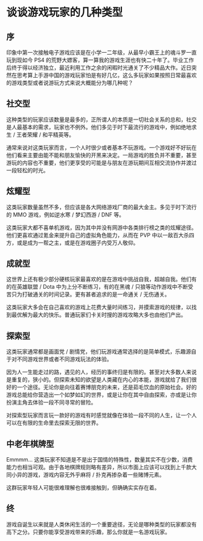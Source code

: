 # 谈谈游戏玩家的几种类型

## 序
印象中第一次接触电子游戏应该是在小学一二年级，从最早小霸王上的魂斗罗一直玩到现如今 PS4 的荒野大嫖客，算一算我的游戏生涯也有快二十年了。毕业工作后终于得以经济独立，最近利用工作之余的闲暇时光通关了不少精品大作。近日突然在思考算上手游中国的游戏玩家怕是有好几亿，这么多玩家如果按照日常最喜欢的游戏类型或者说游玩方式来说大概能分为哪几种呢？

## 社交型
这种类型的玩家应该数量是最多的，正所谓人的本质是一切社会关系的总和，社交是人最基本的需求，玩家也不例外。他们多见于时下最流行的游戏中，例如绝地求生 / 王者荣耀 / 和平精英等。  

通常来说对这类玩家而言，一个人时很少或者基本不玩游戏。一个游戏好不好玩在他们看来主要由能不能和朋友愉快的开黑来决定。一局游戏的胜负并不重要，甚至游玩的内容也不重要，他们更享受的可能是与朋友在游玩期间互相交流协作并渡过一段轻松的时光。  

## 炫耀型
这类玩家数量虽然不多，但应该是各大网络游戏厂商的最大金主。多见于时下流行的 MMO 游戏，例如逆水寒 / 梦幻西游 / DNF 等。  

这类玩家大都不喜单机游戏，因为其中并没有网游中各类排行榜之类的炫耀途径。他们更喜欢通过氪金来提升自己的虚拟角色能力，从而在 PVP 中以一敌百大杀四方，或是成为一帮之主，或是在游戏圈子内受万人敬仰。  


## 成就型
这世界上还有极少部分硬核玩家最喜欢的是在游戏中挑战自我，超越自我。他们有的在英雄联盟 / Dota 中为上分不断练习，有的在黑魂 / 只狼等动作游戏中不断受苦只为打破通关的时间记录。更有甚者追求的是一命通关 / 无伤通关。  

这类玩家大多会在自己喜欢的游戏上花费大量时间练习，并摸索游戏的规律，以找到最优解为最大的快乐。普通玩家们卡关时搜的游戏攻略大多也由他们产出。

## 探索型
这类玩家通常都是画面党 / 剧情党，他们玩游戏通常选择的是简单模式，乐趣源自于对不同游戏世界或者不同游戏玩法的体验。

因为人一生能走过的路，遇见的人，经历的事终归是有限的。甚至对大多数人来说是重复的，狭小的。但探索未知的欲望是人类藏在内心的本能，游戏就给了我们很好的一个途径。无论你是向往着赛博朋克的未来，还是茹毛饮血的原始社会。好的游戏总能给你营造出一个如梦如幻的世界，或是让你在其中自由探索，亦或是让你扮演主角去体验一段不同寻常的冒险。  

对探索型玩家而言玩一款好的游戏有时感觉就像在体验一段不同的人生，让一个人可以在有限的生命里去探索无限的世界。

## 中老年棋牌型
Emmmm... 这类玩家不知道是不是出于国情的特殊性，数量其实不在少数，消费能力也相当可观。由于各地棋牌规则略有差异，所以市面上应该可以找到上千款大同小异的游戏，游戏内容无外乎麻将 / 扑克再掺杂着一些赌博元素。  

这群玩家年轻人可能很难理解也很难接触到，但确确实实存在着。

## 终
游戏自诞生以来就是人类休闲生活的一个重要途径，无论是哪种类型的玩家都没有高下之分。只要你能享受游戏带来的乐趣，那么你就是一名游戏玩家。